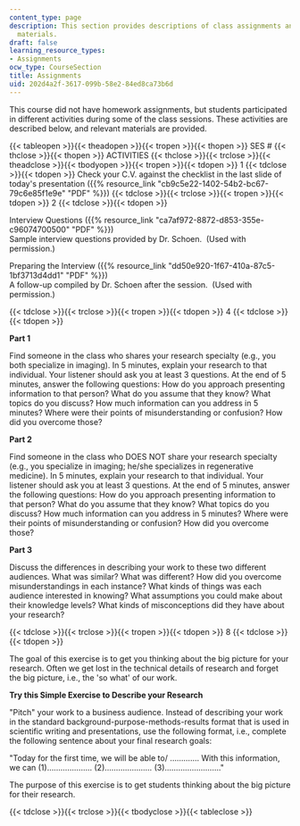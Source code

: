 ```yaml
---
content_type: page
description: This section provides descriptions of class assignments and relevant
  materials.
draft: false
learning_resource_types:
- Assignments
ocw_type: CourseSection
title: Assignments
uid: 202d4a2f-3617-099b-58e2-84ed8ca73b6d
---
```

This course did not have homework assignments, but students participated in different activities during some of the class sessions. These activities are described below, and relevant materials are provided.

{{< tableopen >}}{{< theadopen >}}{{< tropen >}}{{< thopen >}}
SES #
{{< thclose >}}{{< thopen >}}
ACTIVITIES
{{< thclose >}}{{< trclose >}}{{< theadclose >}}{{< tbodyopen >}}{{< tropen >}}{{< tdopen >}}
1
{{< tdclose >}}{{< tdopen >}}
Check your C.V. against the checklist in the last slide of today's presentation ({{% resource_link "cb9c5e22-1402-54b2-bc67-79c6e85f1e9e" "PDF" %}})
{{< tdclose >}}{{< trclose >}}{{< tropen >}}{{< tdopen >}}
2
{{< tdclose >}}{{< tdopen >}}

Interview Questions ({{% resource_link "ca7af972-8872-d853-355e-c96074700500" "PDF" %}})   
Sample interview questions provided by Dr. Schoen.  (Used with permission.)

Preparing the Interview ({{% resource_link "dd50e920-1f67-410a-87c5-1bf3713d4dd1" "PDF" %}})   
A follow-up compiled by Dr. Schoen after the session.  (Used with permission.)

{{< tdclose >}}{{< trclose >}}{{< tropen >}}{{< tdopen >}}
4
{{< tdclose >}}{{< tdopen >}}

**Part 1**

Find someone in the class who shares your research specialty (e.g., you both specialize in imaging). In 5 minutes, explain your research to that individual. Your listener should ask you at least 3 questions. At the end of 5 minutes, answer the following questions: How do you approach presenting information to that person? What do you assume that they know? What topics do you discuss? How much information can you address in 5 minutes? Where were their points of misunderstanding or confusion? How did you overcome those?

**Part 2**

Find someone in the class who DOES NOT share your research specialty (e.g., you specialize in imaging; he/she specializes in regenerative medicine). In 5 minutes, explain your research to that individual. Your listener should ask you at least 3 questions. At the end of 5 minutes, answer the following questions: How do you approach presenting information to that person? What do you assume that they know? What topics do you discuss? How much information can you address in 5 minutes? Where were their points of misunderstanding or confusion? How did you overcome those?

**Part 3**

Discuss the differences in describing your work to these two different audiences. What was similar? What was different? How did you overcome misunderstandings in each instance? What kinds of things was each audience interested in knowing? What assumptions you could make about their knowledge levels? What kinds of misconceptions did they have about your research?

{{< tdclose >}}{{< trclose >}}{{< tropen >}}{{< tdopen >}}
8
{{< tdclose >}}{{< tdopen >}}

The goal of this exercise is to get you thinking about the big picture for your research. Often we get lost in the technical details of research and forget the big picture, i.e., the 'so what' of our work.

**Try this Simple Exercise to Describe your Research**

"Pitch" your work to a business audience. Instead of describing your work in the standard background-purpose-methods-results format that is used in scientific writing and presentations, use the following format, i.e., complete the following sentence about your final research goals:

"Today for the first time, we will be able to/ …………. With this information, we can (1)……………….. (2)………………… (3)……………………."

The purpose of this exercise is to get students thinking about the big picture for their research.

{{< tdclose >}}{{< trclose >}}{{< tbodyclose >}}{{< tableclose >}}